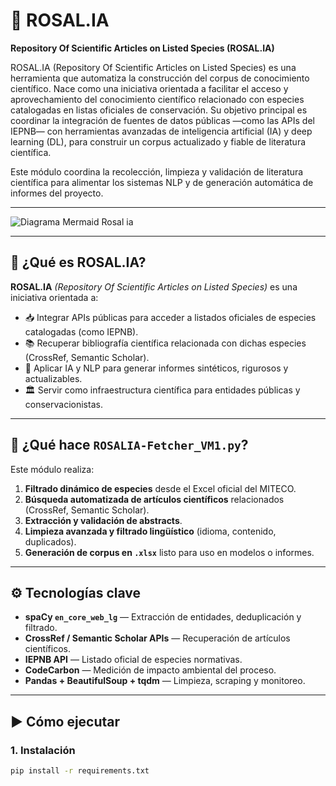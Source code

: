 # 🌿 ROSAL.IA 

**Repository Of Scientific Articles on Listed Species (ROSAL.IA)**

ROSAL.IA (Repository Of Scientific Articles on Listed Species) es una herramienta que automatiza la construcción del corpus de conocimiento científico. Nace como una iniciativa orientada a facilitar el acceso y aprovechamiento del conocimiento científico relacionado con especies catalogadas en listas oficiales de conservación. Su objetivo principal es coordinar la integración de fuentes de datos públicas —como las APIs del IEPNB— con herramientas avanzadas de inteligencia artificial (IA) y deep learning (DL), para construir un corpus actualizado y fiable de literatura científica.

 Este módulo coordina la recolección, limpieza y validación de literatura científica para alimentar los sistemas NLP y de generación automática de informes del proyecto.

---

![Diagrama Mermaid Rosal ia](https://github.com/user-attachments/assets/b5879372-19b7-41bf-bd6f-727d36be7e78)

---

## 📘 ¿Qué es ROSAL.IA?

**ROSAL.IA** *(Repository Of Scientific Articles on Listed Species)* es una iniciativa orientada a:

- 📥 Integrar APIs públicas para acceder a listados oficiales de especies catalogadas (como IEPNB).
- 📚 Recuperar bibliografía científica relacionada con dichas especies (CrossRef, Semantic Scholar).
- 🧠 Aplicar IA y NLP para generar informes sintéticos, rigurosos y actualizables.
- 🏛️ Servir como infraestructura científica para entidades públicas y conservacionistas.

---

## 🧪 ¿Qué hace `ROSALIA-Fetcher_VM1.py`?

Este módulo realiza:

1. **Filtrado dinámico de especies** desde el Excel oficial del MITECO.
2. **Búsqueda automatizada de artículos científicos** relacionados (CrossRef, Semantic Scholar).
3. **Extracción y validación de abstracts**.
4. **Limpieza avanzada y filtrado lingüístico** (idioma, contenido, duplicados).
5. **Generación de corpus en `.xlsx`** listo para uso en modelos o informes.

---

## ⚙️ Tecnologías clave

- **spaCy `en_core_web_lg`** — Extracción de entidades, deduplicación y filtrado.
- **CrossRef / Semantic Scholar APIs** — Recuperación de artículos científicos.
- **IEPNB API** — Listado oficial de especies normativas.
- **CodeCarbon** — Medición de impacto ambiental del proceso.
- **Pandas + BeautifulSoup + tqdm** — Limpieza, scraping y monitoreo.

---

## ▶️ Cómo ejecutar

### 1. Instalación

```bash
pip install -r requirements.txt
